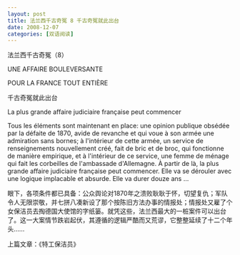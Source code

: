 ```yaml
---
layout: post
title: 法兰西千古奇冤 8 千古奇冤就此出台
date: 2008-12-07
categories: [双语阅读]  
---
```


法兰西千古奇冤（8）

UNE AFFAIRE BOULEVERSANTE

POUR LA FRANCE TOUT ENTIÈRE



千古奇冤就此出台

La plus grande affaire judiciaire française peut commencer

Tous les éléments sont maintenant en place: une opinion publique obsédée par la défaite de 1870, avide de revanche et qui voue à son armée une admiration sans bornes; à l'intérieur de cette armée, un service de renseignements nouvellement créé, fait de bric et de broc, qui fonctionne de manière empirique, et à l'intérieur de ce service, une femme de ménage qui fait les corbeilles de l'ambassade d'Allemagne. À partir de là, la plus grande affaire judiciaire française peut commencer. Elle va se dérouler avec une logique implacable et absurde. Elle va durer douze ans ...

眼下，各项条件都已具备：公众舆论对1870年之溃败耿耿于怀，切望复仇；军队令人无限崇敬，并七拼八凑新设了那个按陈旧方法办事的情报处；情报处又雇了个女保洁员去掏德国大使馆的字纸篓。就凭这些，法兰西最大的一桩案件可以出台了。这一大案情节跌岩起伏，其遵循的逻辑严酷而又荒谬，它整整延续了十二个年头……

上篇文章：《特工保洁员》
